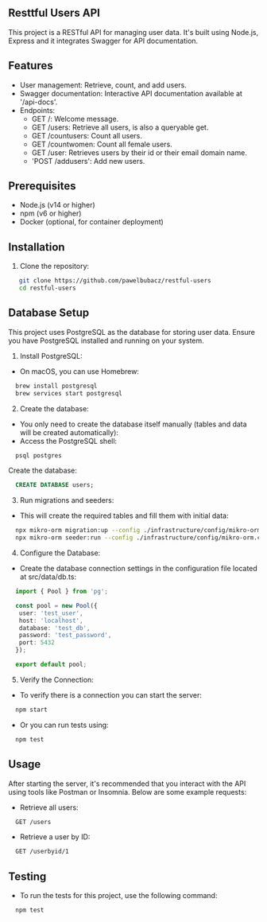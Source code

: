 ## Resttful Users API

This project is a RESTful API for managing user data. It's built using Node.js, Express and it integrates Swagger for API documentation.

## Features

- User management: Retrieve, count, and add users.
- Swagger documentation: Interactive API documentation available at '/api-docs'.
- Endpoints:
  - GET /: Welcome message.
  - GET /users: Retrieve all users, is also a queryable get.
  - GET /countusers: Count all users.
  - GET /countwomen: Count all female users.
  - GET /user: Retrieves users by their id or their email domain name.
  - 'POST /addusers': Add new users.
 
## Prerequisites

- Node.js (v14 or higher)
- npm (v6 or higher)
- Docker (optional, for container deployment)

## Installation

1. Clone the repository:
```bash
   git clone https://github.com/pawelbubacz/restful-users
   cd restful-users
```

## Database Setup

This project uses PostgreSQL as the database for storing user data. Ensure you have PostgreSQL installed and running on your system.

1. Install PostgreSQL:
- On macOS, you can use Homebrew:
```bash     
  brew install postgresql
  brew services start postgresql
```

2. Create the database:
- You only need to create the database itself manually (tables and data will be created automatically):
- Access the PostgreSQL shell:
```bash
  psql postgres
```
  Create the database:
```sql
  CREATE DATABASE users;
```

3. Run migrations and seeders:
- This will create the required tables and fill them with initial data:
```bash
  npx mikro-orm migration:up --config ./infrastructure/config/mikro-orm.config.ts
  npx mikro-orm seeder:run --config ./infrastructure/config/mikro-orm.config.ts
```

4. Configure the Database:
- Create the database connection settings in the configuration file located at src/data/db.ts:
```typescript
  import { Pool } from 'pg';

  const pool = new Pool({
   user: 'test_user',
   host: 'localhost',
   database: 'test_db',
   password: 'test_password',
   port: 5432
  });

  export default pool;
```

5. Verify the Connection:
- To verify there is a connection you can start the server:
```bash
  npm start
```

  - Or you can run tests using:
```bash
  npm test
```

## Usage
After starting the server, it's recommended that you interact with the API using tools like Postman or Insomnia. Below are some example requests:
- Retrieve all users:
```bash
  GET /users
```
- Retrieve a user by ID:
```bash
  GET /userbyid/1
```

## Testing
- To run the tests for this project, use the following command:
```bash
  npm test
```